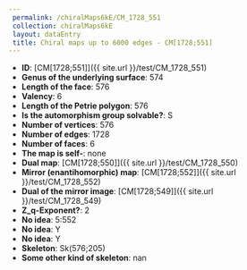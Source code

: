 ```yaml
--- 
 permalink: /chiralMaps6kE/CM_1728_551 
 collection: chiralMaps6kE
 layout: dataEntry
 title: Chiral maps up to 6000 edges - CM[1728;551]
---
```


- **ID**: [CM[1728;551]]({{ site.url }}/test/CM_1728_551)
- **Genus of the underlying surface**: 574
- **Length of the face**: 576
- **Valency**: 6
- **Length of the Petrie polygon**: 576
- **Is the automorphism group solvable?**: S
- **Number of vertices**: 576
- **Number of edges**: 1728
- **Number of faces**: 6
- **The map is self-**: none
- **Dual map**: [CM[1728;550]]({{ site.url }}/test/CM_1728_550)
- **Mirror (enantihomorphic) map**: [CM[1728;552]]({{ site.url }}/test/CM_1728_552)
- **Dual of the mirror image**: [CM[1728;549]]({{ site.url }}/test/CM_1728_549)
- **Z_q-Exponent?**: 2
- **No idea**:  5:552
- **No idea**: Y
- **No idea**: Y
- **Skeleton**: Sk(576;205)
- **Some other kind of skeleton**: nan
